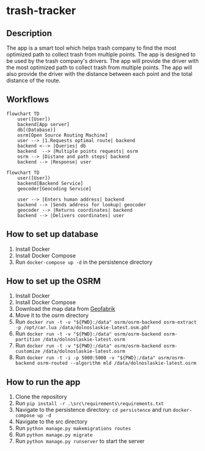 # trash-tracker
## Description
The app is a smart tool which helps trash company to find the most optimized path to collect trash from multiple points. The app is designed to be used by the trash company's drivers. The app will provide the driver with the most optimized path to collect trash from multiple points. The app will also provide the driver with the distance between each point and the total distance of the route.
## Workflows
```mermaid
flowchart TD
    user([User])
    backend[App server]
    db[(Database)]
    osrm[Open Source Routing Machine]
    user --> |1.Requests optimal route| backend
    backend <--> |Queries| db
    backend  --> |Multiple points requests| osrm
    osrm --> |Distane and path steps| backend
    backend --> |Response| user

```

```mermaid
flowchart TD
    user([User])
    backend[Backend Service]
    geocoder[Geocoding Service]
    
    user --> |Enters human address| backend
    backend --> |Sends address for lookup| geocoder
    geocoder --> |Returns coordinates| backend
    backend --> |Delivers coordinates| user
```

## How to set up database
1. Install Docker
2. Install Docker Compose
3. Run ```docker-compose up -d``` in the persistence directory

## How to set up the OSRM
1. Install Docker
2. Install Docker Compose
2. Download the map data from [Geofabrik](https://download.geofabrik.de/europe/poland/dolnoslaskie.html)
3. Move it to the osrm directory
4. Run ```docker run -t -v "${PWD}:/data" osrm/osrm-backend osrm-extract -p /opt/car.lua /data/dolnoslaskie-latest.osm.pbf```
5. Run ```docker run -t -v "${PWD}:/data" osrm/osrm-backend osrm-partition /data/dolnoslaskie-latest.osrm```
6. Run ```docker run -t -v "${PWD}:/data" osrm/osrm-backend osrm-customize /data/dolnoslaskie-latest.osrm```
7. Run ```docker run -t -i -p 5000:5000 -v "${PWD}:/data" osrm/osrm-backend osrm-routed --algorithm mld /data/dolnoslaskie-latest.osrm```

## How to run the app
1. Clone the repository
2. Run ```pip install -r .\src\requirements\requirements.txt```
3. Navigate to the persistence directory: ```cd persistence``` and run ```docker-compose up -d```
4. Navigate to the src directory 
5. Run ```python manage.py makemigrations routes```
6. Run ```python manage.py migrate```
7. Run ```python manage.py runserver``` to start the server